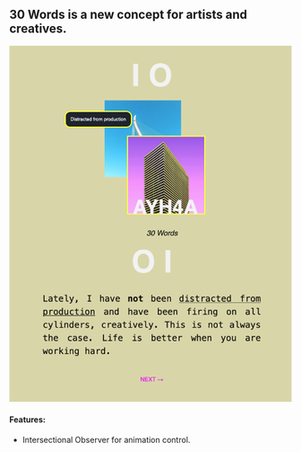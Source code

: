 ## 30 Words is a new concept for artists and creatives.

![preview](preview.png)

#### Features:
- Intersectional Observer for animation control.


